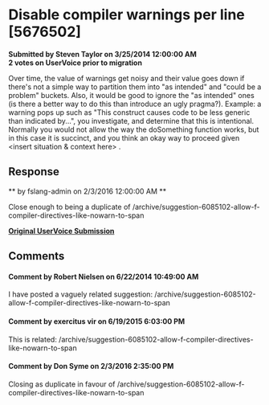 # Disable compiler warnings per line [5676502] #

**Submitted by Steven Taylor on 3/25/2014 12:00:00 AM**  
**2 votes on UserVoice prior to migration**  

Over time, the value of warnings get noisy and their value goes down if there's not a simple way to partition them into "as intended" and "could be a problem" buckets. Also, it would be good to ignore the "as intended" ones (is there a better way to do this than introduce an ugly pragma?).
Example: a warning pops up such as "This construct causes code to be less generic than indicated by...", you investigate, and determine that this is intentional. Normally you would not allow the way the doSomething function works, but in this case it is succinct, and you think an okay way to proceed given <insert situation & context here> .



## Response ##
** by fslang-admin on 2/3/2016 12:00:00 AM **

Close enough to being a duplicate of /archive/suggestion-6085102-allow-f-compiler-directives-like-nowarn-to-span


**[Original UserVoice Submission](https://fslang.uservoice.com/forums/245727-f-language/suggestions/5676502)**


## Comments ##


#### Comment by Robert Nielsen on 6/22/2014 10:49:00 AM ####
I have posted a vaguely related suggestion: /archive/suggestion-6085102-allow-f-compiler-directives-like-nowarn-to-span


#### Comment by exercitus vir on 6/19/2015 6:03:00 PM ####
This is related: /archive/suggestion-6085102-allow-f-compiler-directives-like-nowarn-to-span


#### Comment by Don Syme on 2/3/2016 2:35:00 PM ####
Closing as duplicate in favour of /archive/suggestion-6085102-allow-f-compiler-directives-like-nowarn-to-span

